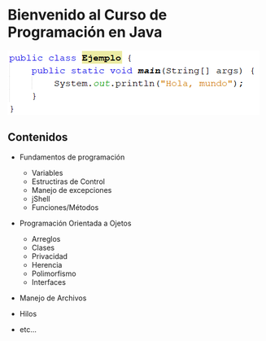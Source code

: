 # Bienvenido al Curso de Programación en Java

![portada](portada.PNG)

## Contenidos
- Fundamentos de programación
    -   Variables
    -   Estructiras de Control
    -   Manejo de excepciones
    -   jShell
    -   Funciones/Métodos

- Programación Orientada a Ojetos
    - Arreglos
    - Clases
    - Privacidad
    - Herencia
    - Polimorfismo
    - Interfaces
- Manejo de Archivos
- Hilos
- etc...

